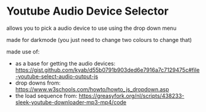 # Youtube Audio Device Selector

allows you to pick a audio device to use using the drop down menu

made for darkmode (you just need to change two colours to change that)

made use of:

- as a base for getting the audio devices: https://gist.github.com/kyab/d55b0791b903ded6e7916a7c7129475c#file-youtube-select-audio-output-js
- drop downs from: https://www.w3schools.com/howto/howto_js_dropdown.asp
- the load sequence from: https://greasyfork.org/nl/scripts/438233-sleek-youtube-downloader-mp3-mp4/code
